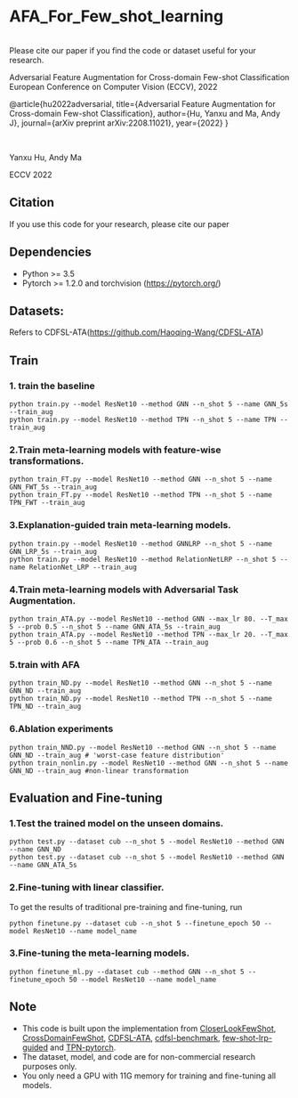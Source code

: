 # AFA_For_Few_shot_learning

<br>
Please cite our paper if you find the code or dataset useful for your research.

Adversarial Feature Augmentation for Cross-domain Few-shot Classification
European Conference on Computer Vision (ECCV), 2022

@article{hu2022adversarial,
  title={Adversarial Feature Augmentation for Cross-domain Few-shot Classification},
  author={Hu, Yanxu and Ma, Andy J},
  journal={arXiv preprint arXiv:2208.11021},
  year={2022}
}

<br>

Yanxu Hu, Andy Ma

ECCV 2022

## Citation
If you use this code for your research, please cite our paper

## Dependencies
* Python >= 3.5
* Pytorch >= 1.2.0 and torchvision (https://pytorch.org/)

## Datasets:
Refers to CDFSL-ATA(https://github.com/Haoqing-Wang/CDFSL-ATA)

## Train
### 1. train the baseline

```
python train.py --model ResNet10 --method GNN --n_shot 5 --name GNN_5s --train_aug
python train.py --model ResNet10 --method TPN --n_shot 5 --name TPN --train_aug
```

### 2.Train meta-learning models with feature-wise transformations.

```
python train_FT.py --model ResNet10 --method GNN --n_shot 5 --name GNN_FWT_5s --train_aug
python train_FT.py --model ResNet10 --method TPN --n_shot 5 --name TPN_FWT --train_aug
```

### 3.Explanation-guided train meta-learning models.

```
python train.py --model ResNet10 --method GNNLRP --n_shot 5 --name GNN_LRP_5s --train_aug
python train.py --model ResNet10 --method RelationNetLRP --n_shot 5 --name RelationNet_LRP --train_aug
```

### 4.Train meta-learning models with Adversarial Task Augmentation.

```
python train_ATA.py --model ResNet10 --method GNN --max_lr 80. --T_max 5 --prob 0.5 --n_shot 5 --name GNN_ATA_5s --train_aug
python train_ATA.py --model ResNet10 --method TPN --max_lr 20. --T_max 5 --prob 0.6 --n_shot 5 --name TPN_ATA --train_aug
```

### 5.train with AFA

```
python train_ND.py --model ResNet10 --method GNN --n_shot 5 --name GNN_ND --train_aug
python train_ND.py --model ResNet10 --method TPN --n_shot 5 --name TPN_ND --train_aug
```

### 6.Ablation experiments

```
python train_NND.py --model ResNet10 --method GNN --n_shot 5 --name GNN_ND --train_aug # 'worst-case feature distribution'
python train_nonlin.py --model ResNet10 --method GNN --n_shot 5 --name GNN_ND --train_aug #non-linear transformation
```

## Evaluation and Fine-tuning

### 1.Test the trained model on the unseen domains.

```
python test.py --dataset cub --n_shot 5 --model ResNet10 --method GNN --name GNN_ND
python test.py --dataset cub --n_shot 5 --model ResNet10 --method GNN --name GNN_ATA_5s
```

### 2.Fine-tuning with linear classifier.
To get the results of traditional pre-training and fine-tuning, run

```
python finetune.py --dataset cub --n_shot 5 --finetune_epoch 50 --model ResNet10 --name model_name
```

### 3.Fine-tuning the meta-learning models.

```
python finetune_ml.py --dataset cub --method GNN --n_shot 5 --finetune_epoch 50 --model ResNet10 --name model_name
```

## Note

- This code is built upon the implementation from [CloserLookFewShot](https://github.com/wyharveychen/CloserLookFewShot), [CrossDomainFewShot](https://github.com/hytseng0509/CrossDomainFewShot), [CDFSL-ATA](https://github.com/Haoqing-Wang/CDFSL-ATA), [cdfsl-benchmark](https://github.com/IBM/cdfsl-benchmark), [few-shot-lrp-guided](https://github.com/SunJiamei/few-shot-lrp-guided) and [TPN-pytorch](https://github.com/csyanbin/TPN-pytorch).
- The dataset, model, and code are for non-commercial research purposes only.
- You only need a GPU with 11G memory for training and fine-tuning all models.
